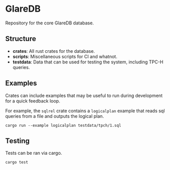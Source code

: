 # GlareDB

Repository for the core GlareDB database.

## Structure

- **crates**: All rust crates for the database. 
- **scripts**: Miscellaneous scripts for CI and whatnot.
- **testdata**: Data that can be used for testing the system, including TPC-H queries.

## Examples

Crates can include examples that may be useful to run during development for a
quick feedback loop.

For example, the `sqlrel` crate contains a `logicalplan` example that reads sql
queries from a file and outputs the logical plan.

``` shell
cargo run --example logicalplan testdata/tpch/1.sql
```

## Testing

Tests can be ran via cargo.

``` shell
cargo test
```

